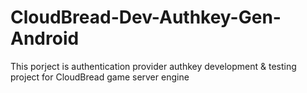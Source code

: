 # CloudBread-Dev-Authkey-Gen-Android
This porject is authentication provider authkey development &amp; testing project for CloudBread game server engine 
